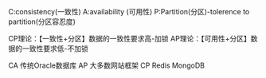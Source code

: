 C:consistency(一致性)
A:availability (可用性)
P:Partition(分区)-tolerence to partition(分区容忍度)

CP理论：【一致性+分区】数据的一致性要求高-加锁
AP理论：【可用性+分区】数据的一致性要求低-不加锁

CA 传统Oracle数据库
AP 大多数网站框架
CP Redis MongoDB